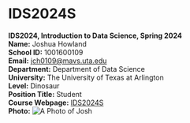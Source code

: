 # IDS2024S

**IDS2024, Introduction to Data Science, Spring 2024**  
**Name:** Joshua Howland  
**School ID:** 1001600109  
**Email:** jch0109@mavs.uta.edu  
**Department:** Department of Data Science  
**University:** The University of Texas at Arlington  
**Level:** Dinosaur  
**Position Title:** Student  
**Course Webpage:** [IDS2024S](www.cdslab.org/IDS2024S)  
**Photo:** ![A Photo of Josh](https://github.com/JCH42069/IDS2024W/assets/157654679/0cc210bf-7e23-4300-a60b-6378213d2025)  
